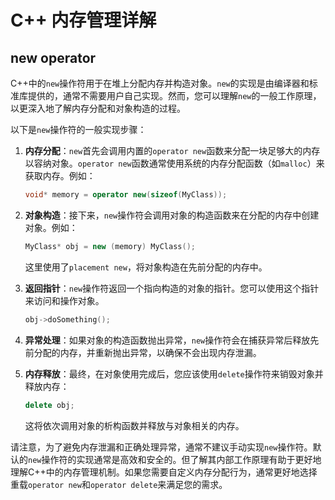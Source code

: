 # C++ 内存管理详解

## new operator

C++中的`new`操作符用于在堆上分配内存并构造对象。`new`的实现是由编译器和标准库提供的，通常不需要用户自己实现。然而，您可以理解`new`的一般工作原理，以更深入地了解内存分配和对象构造的过程。

以下是`new`操作符的一般实现步骤：

1. **内存分配**：`new`首先会调用内置的`operator new`函数来分配一块足够大的内存以容纳对象。`operator new`函数通常使用系统的内存分配函数（如`malloc`）来获取内存。例如：

    ```cpp
    void* memory = operator new(sizeof(MyClass));
    ```

2. **对象构造**：接下来，`new`操作符会调用对象的构造函数来在分配的内存中创建对象。例如：

    ```cpp
    MyClass* obj = new (memory) MyClass();
    ```

    这里使用了`placement new`，将对象构造在先前分配的内存中。

3. **返回指针**：`new`操作符返回一个指向构造的对象的指针。您可以使用这个指针来访问和操作对象。

    ```cpp
    obj->doSomething();
    ```

4. **异常处理**：如果对象的构造函数抛出异常，`new`操作符会在捕获异常后释放先前分配的内存，并重新抛出异常，以确保不会出现内存泄漏。

5. **内存释放**：最终，在对象使用完成后，您应该使用`delete`操作符来销毁对象并释放内存：

    ```cpp
    delete obj;
    ```

    这将依次调用对象的析构函数并释放与对象相关的内存。

请注意，为了避免内存泄漏和正确处理异常，通常不建议手动实现`new`操作符。默认的`new`操作符的实现通常是高效和安全的。但了解其内部工作原理有助于更好地理解C++中的内存管理机制。如果您需要自定义内存分配行为，通常更好地选择重载`operator new`和`operator delete`来满足您的需求。
